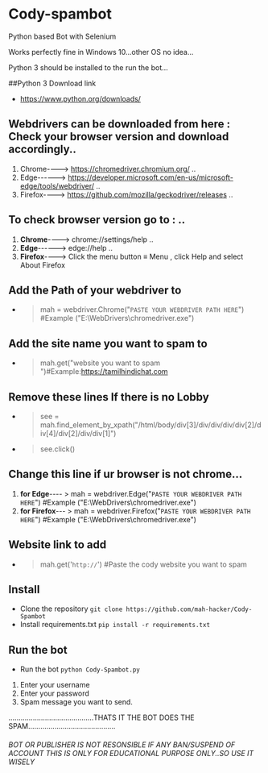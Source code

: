 # Cody-spambot
Python based Bot with Selenium

Works perfectly fine in Windows 10...other OS no idea...

Python 3 should be installed to the run the bot...

##Python 3 Download link
- https://www.python.org/downloads/


## Webdrivers can be downloaded from here : Check your browser version and download accordingly..
1. Chrome----> https://chromedriver.chromium.org/ ..
2. Edge------> https://developer.microsoft.com/en-us/microsoft-edge/tools/webdriver/ ..
3. Firefox----> https://github.com/mozilla/geckodriver/releases ..


## To check browser version go to : ..

1. **Chrome**----> chrome://settings/help ..
2. **Edge**------> edge://help ..
3. **Firefox**----> Click the menu button ≡ Menu , click Help and select About Firefox

## Add the Path of your webdriver to
- > mah = webdriver.Chrome("`PASTE YOUR WEBDRIVER PATH HERE`") #Example ("E:\WebDrivers\chromedriver.exe")

## Add the site name you want to spam to
- > mah.get("website you want to spam ")#Example:https://tamilhindichat.com

## Remove these lines If there is no Lobby
- >see = mah.find_element_by_xpath("/html/body/div[3]/div/div/div/div[2]/div[4]/div[2]/div/div[1]")
- >see.click()

## Change this line if ur browser is not chrome...
1. **for Edge**---- > mah = webdriver.Edge("`PASTE YOUR WEBDRIVER PATH HERE`") #Example ("E:\WebDrivers\chromedriver.exe")
2. **for Firefox**--- > mah = webdriver.Firefox("`PASTE YOUR WEBDRIVER PATH HERE`") #Example ("E:\WebDrivers\chromedriver.exe")

## Website link to add
- > mah.get('`http://`') #Paste the cody website you want to spam

## Install

 - Clone the repository `git clone https://github.com/mah-hacker/Cody-Spambot`
 - Install requirements.txt `pip install -r requirements.txt`
 
 ## Run the bot

 - Run the bot `python Cody-Spambot.py`
1. Enter your username
2. Enter your password
3. Spam message you want to send.

..........................................THATS IT THE BOT DOES THE SPAM...........................................

###### BOT OR PUBLISHER IS NOT RESONSIBLE IF ANY BAN/SUSPEND OF ACCOUNT THIS IS ONLY FOR EDUCATIONAL PURPOSE ONLY..SO USE IT WISELY 
